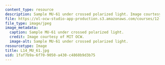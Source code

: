 ```yaml
---
content_type: resource
description: Sample MU-61 under crossed polarized light. Image courtesy of MIT OCW.
file: https://ol-ocw-studio-app-production.s3.amazonaws.com/courses/12-109-petrology-fall-2005/1faf7b9a6f709050a430c4860b9d3b75_L14_MU_61.jpg
file_type: image/jpeg
image_metadata:
  caption: Sample MU-61 under crossed polarized light.
  credit: Image courtesy of MIT OCW.
  image-alt: Sample MU-61 under crossed polarized light.
resourcetype: Image
title: L14_MU_61.jpg
uid: 1faf7b9a-6f70-9050-a430-c4860b9d3b75
---
```

